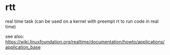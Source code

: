 rtt
==========

real time task (can be used on a kernel with preempt rt to run code in real time)

see also: https://wiki.linuxfoundation.org/realtime/documentation/howto/applications/application_base

